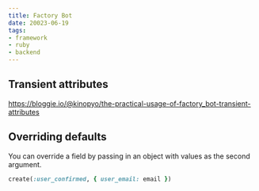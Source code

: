 ```yaml
---
title: Factory Bot
date: 20023-06-19
tags:
- framework
- ruby
- backend
---
```


## Transient attributes

<https://bloggie.io/@kinopyo/the-practical-usage-of-factory_bot-transient-attributes>

## Overriding defaults

You can override a field by passing in an object with values as the second argument.

```ruby
create(:user_confirmed, { user_email: email })
```
